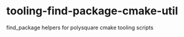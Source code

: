tooling-find-package-cmake-util
===============================

find_package helpers for polysquare cmake tooling scripts
